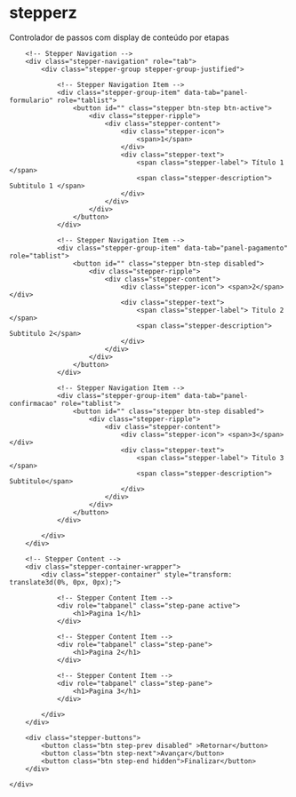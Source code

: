 # stepperz
Controlador de passos com display de conteúdo por etapas

<div class="stepper-wrapper">

        <!-- Stepper Navigation -->
        <div class="stepper-navigation" role="tab">
            <div class="stepper-group stepper-group-justified">

                <!-- Stepper Navigation Item -->
                <div class="stepper-group-item" data-tab="panel-formulario" role="tablist">
                    <button id="" class="stepper btn-step btn-active">
                        <div class="stepper-ripple">
                            <div class="stepper-content">
                                <div class="stepper-icon"> 
                                    <span>1</span> 
                                </div>
                                <div class="stepper-text">
                                    <span class="stepper-label"> Título 1 </span>
                                    <span class="stepper-description"> Subtitulo 1 </span>
                                </div>
                            </div>
                        </div>
                    </button>
                </div>
                
                <!-- Stepper Navigation Item -->
                <div class="stepper-group-item" data-tab="panel-pagamento" role="tablist">
                    <button id="" class="stepper btn-step disabled">
                        <div class="stepper-ripple">
                            <div class="stepper-content">
                                <div class="stepper-icon"> <span>2</span> </div>
                                <div class="stepper-text">
                                    <span class="stepper-label"> Titulo 2 </span>
                                    <span class="stepper-description"> Subtitulo 2</span>
                                </div>
                            </div>
                        </div>
                    </button>
                </div>
                
                <!-- Stepper Navigation Item -->
                <div class="stepper-group-item" data-tab="panel-confirmacao" role="tablist">
                    <button id="" class="stepper btn-step disabled">
                        <div class="stepper-ripple">
                            <div class="stepper-content">
                                <div class="stepper-icon"> <span>3</span> </div>
                                <div class="stepper-text">
                                    <span class="stepper-label"> Titulo 3 </span>
                                    <span class="stepper-description"> Subtitulo</span>
                                </div>
                            </div>
                        </div>
                    </button>
                </div>
                
            </div>
        </div>

        <!-- Stepper Content -->
        <div class="stepper-container-wrapper">
            <div class="stepper-container" style="transform: translate3d(0%, 0px, 0px);">
                
                <!-- Stepper Content Item -->
                <div role="tabpanel" class="step-pane active">
                    <h1>Pagina 1</h1>
                </div>

                <!-- Stepper Content Item -->
                <div role="tabpanel" class="step-pane">
                    <h1>Pagina 2</h1>
                </div>

                <!-- Stepper Content Item -->
                <div role="tabpanel" class="step-pane">
                    <h1>Pagina 3</h1>
                </div>

            </div>
        </div>

        <div class="stepper-buttons">
            <button class="btn step-prev disabled" >Retornar</button>
            <button class="btn step-next">Avançar</button>
            <button class="btn step-end hidden">Finalizar</button>
        </div>

    </div>
